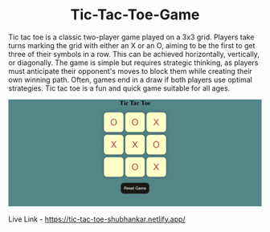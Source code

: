 
<h1 align = "center"> Tic-Tac-Toe-Game </h1>
Tic tac toe is a classic two-player game played on a 3x3 grid. Players take turns marking the grid with either an X or an O, aiming to be the first to get three of their symbols in a row. This can be achieved horizontally, vertically, or diagonally. The game is simple but requires strategic thinking, as players must anticipate their opponent's moves to block them while creating their own winning path. Often, games end in a draw if both players use optimal strategies. Tic tac toe is a fun and quick game suitable for all ages.


![Loading](https://github.com/shubhankarraj40/Tic-Tac-Toe-Game/blob/main/Screenshot%20(60).png)


Live Link - https://tic-tac-toe-shubhankar.netlify.app/
